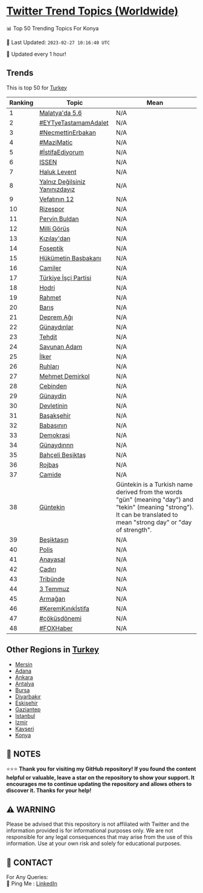 [Twitter Trend Topics (Worldwide)](https://github.com/ErcinDedeoglu/Twitter-Trend-Topics)
==========


📊 Top 50 Trending Topics For Konya

📆 Last Updated: `2023-02-27 10:16:40 UTC`

🔧 Updated every 1 hour!


## Trends

This is top 50 for [Turkey](</Turkey>)

| Ranking | Topic | Mean |
| ------- | ------------ | ------------ |
| 1 | [Malatya'da 5.6](http://twitter.com/search?q=Malatya%27da+5.6) | N/A |
| 2 | [#EYTyeTastamamAdalet](http://twitter.com/search?q=%23EYTyeTastamamAdalet) | N/A |
| 3 | [#NecmettinErbakan](http://twitter.com/search?q=%23NecmettinErbakan) | N/A |
| 4 | [#MaziMatic](http://twitter.com/search?q=%23MaziMatic) | N/A |
| 5 | [#İstifaEdiyorum](http://twitter.com/search?q=%23%c4%b0stifaEdiyorum) | N/A |
| 6 | [ISSEN](http://twitter.com/search?q=ISSEN) | N/A |
| 7 | [Haluk Levent](http://twitter.com/search?q=Haluk+Levent) | N/A |
| 8 | [Yalnız Değilsiniz Yanınızdayız](http://twitter.com/search?q=Yaln%c4%b1z+De%c4%9filsiniz+Yan%c4%b1n%c4%b1zday%c4%b1z) | N/A |
| 9 | [Vefatının 12](http://twitter.com/search?q=Vefat%c4%b1n%c4%b1n+12) | N/A |
| 10 | [Rizespor](http://twitter.com/search?q=Rizespor) | N/A |
| 11 | [Pervin Buldan](http://twitter.com/search?q=Pervin+Buldan) | N/A |
| 12 | [Milli Görüş](http://twitter.com/search?q=Milli+G%c3%b6r%c3%bc%c5%9f) | N/A |
| 13 | [Kızılay'dan](http://twitter.com/search?q=K%c4%b1z%c4%b1lay%27dan) | N/A |
| 14 | [Foseptik](http://twitter.com/search?q=Foseptik) | N/A |
| 15 | [Hükümetin Başbakanı](http://twitter.com/search?q=H%c3%bck%c3%bcmetin+Ba%c5%9fbakan%c4%b1) | N/A |
| 16 | [Camiler](http://twitter.com/search?q=Camiler) | N/A |
| 17 | [Türkiye İşçi Partisi](http://twitter.com/search?q=T%c3%bcrkiye+%c4%b0%c5%9f%c3%a7i+Partisi) | N/A |
| 18 | [Hodri](http://twitter.com/search?q=Hodri) | N/A |
| 19 | [Rahmet](http://twitter.com/search?q=Rahmet) | N/A |
| 20 | [Barış](http://twitter.com/search?q=Bar%c4%b1%c5%9f) | N/A |
| 21 | [Deprem Ağı](http://twitter.com/search?q=Deprem+A%c4%9f%c4%b1) | N/A |
| 22 | [Günaydınlar](http://twitter.com/search?q=G%c3%bcnayd%c4%b1nlar) | N/A |
| 23 | [Tehdit](http://twitter.com/search?q=Tehdit) | N/A |
| 24 | [Savunan Adam](http://twitter.com/search?q=Savunan+Adam) | N/A |
| 25 | [İlker](http://twitter.com/search?q=%c4%b0lker) | N/A |
| 26 | [Ruhları](http://twitter.com/search?q=Ruhlar%c4%b1) | N/A |
| 27 | [Mehmet Demirkol](http://twitter.com/search?q=Mehmet+Demirkol) | N/A |
| 28 | [Cebinden](http://twitter.com/search?q=Cebinden) | N/A |
| 29 | [Günaydin](http://twitter.com/search?q=G%c3%bcnaydin) | N/A |
| 30 | [Devletinin](http://twitter.com/search?q=Devletinin) | N/A |
| 31 | [Başakşehir](http://twitter.com/search?q=Ba%c5%9fak%c5%9fehir) | N/A |
| 32 | [Babasının](http://twitter.com/search?q=Babas%c4%b1n%c4%b1n) | N/A |
| 33 | [Demokrasi](http://twitter.com/search?q=Demokrasi) | N/A |
| 34 | [Günaydınnn](http://twitter.com/search?q=G%c3%bcnayd%c4%b1nnn) | N/A |
| 35 | [Bahçeli Beşiktaş](http://twitter.com/search?q=Bah%c3%a7eli+Be%c5%9fikta%c5%9f) | N/A |
| 36 | [Rojbaş](http://twitter.com/search?q=Rojba%c5%9f) | N/A |
| 37 | [Camide](http://twitter.com/search?q=Camide) | N/A |
| 38 | [Güntekin](http://twitter.com/search?q=G%c3%bcntekin) | Güntekin is a Turkish name derived from the words "gün" (meaning "day") and "tekin" (meaning "strong"). It can be translated to mean "strong day" or "day of strength". |
| 39 | [Beşiktaşın](http://twitter.com/search?q=Be%c5%9fikta%c5%9f%c4%b1n) | N/A |
| 40 | [Polis](http://twitter.com/search?q=Polis) | N/A |
| 41 | [Anayasal](http://twitter.com/search?q=Anayasal) | N/A |
| 42 | [Çadırı](http://twitter.com/search?q=%c3%87ad%c4%b1r%c4%b1) | N/A |
| 43 | [Tribünde](http://twitter.com/search?q=Trib%c3%bcnde) | N/A |
| 44 | [3 Temmuz](http://twitter.com/search?q=3+Temmuz) | N/A |
| 45 | [Armağan](http://twitter.com/search?q=Arma%c4%9fan) | N/A |
| 46 | [#KeremKınıkİstifa](http://twitter.com/search?q=%23KeremK%c4%b1n%c4%b1k%c4%b0stifa) | N/A |
| 47 | [#çöküşdönemi](http://twitter.com/search?q=%23%c3%a7%c3%b6k%c3%bc%c5%9fd%c3%b6nemi) | N/A |
| 48 | [#FOXHaber](http://twitter.com/search?q=%23FOXHaber) | N/A |



## Other Regions in [Turkey](</Turkey>)

* [Mersin](</Turkey/Mersin.md>)
* [Adana](</Turkey/Adana.md>)
* [Ankara](</Turkey/Ankara.md>)
* [Antalya](</Turkey/Antalya.md>)
* [Bursa](</Turkey/Bursa.md>)
* [Diyarbakır](</Turkey/Diyarbakır.md>)
* [Eskişehir](</Turkey/Eskişehir.md>)
* [Gaziantep](</Turkey/Gaziantep.md>)
* [Istanbul](</Turkey/Istanbul.md>)
* [Izmir](</Turkey/Izmir.md>)
* [Kayseri](</Turkey/Kayseri.md>)
* [Konya](</Turkey/Konya.md>)



## 📝 NOTES

⭐⭐⭐ **Thank you for visiting my GitHub repository! If you found the content helpful or valuable, leave a star on the repository to show your support. It encourages me to continue updating the repository and allows others to discover it. Thanks for your help!**


## ⚠️ WARNING

Please be advised that this repository is not affiliated with Twitter and the information provided is for informational purposes only. We are not responsible for any legal consequences that may arise from the use of this information. Use at your own risk and solely for educational purposes.


## 📨 CONTACT

 For Any Queries:  
            🏓 Ping Me : [LinkedIn](https://www.linkedin.com/in/ercindedeoglu/)
